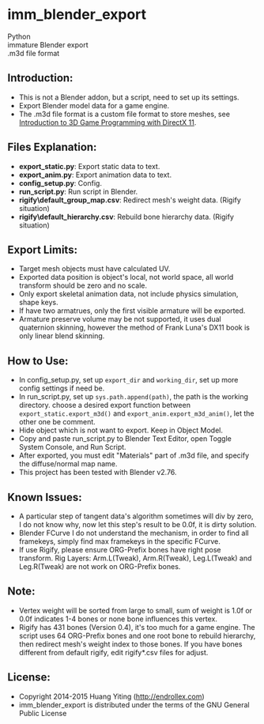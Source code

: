 imm_blender_export
==================
Python  
immature Blender export  
.m3d file format

Introduction:
-------------
* This is not a Blender addon, but a script, need to set up its settings. 
* Export Blender model data for a game engine.
* The .m3d file format is a custom file format to store meshes,
  see [Introduction to 3D Game Programming with DirectX 11](http://www.amazon.com/Introduction-3D-Game-Programming-DirectX/dp/1936420228/).

Files Explanation:
------------------
* **export_static.py**: Export static data to text.
* **export_anim.py**: Export animation data to text.
* **config_setup.py**: Config.
* **run_script.py**: Run script in Blender.
* **rigify\default_group_map.csv**: Redirect mesh's weight data. (Rigify situation)
* **rigify\default_hierarchy.csv**: Rebuild bone hierarchy data. (Rigify situation)

Export Limits:
--------------
* Target mesh objects must have calculated UV.
* Exported data position is object's local, not world space, all world transform should be zero and no scale.
* Only export skeletal animation data, not include physics simulation, shape keys.
* If have two armatrues, only the first visible armature will be exported.
* Armature preserve volume may be not supported, it uses dual quaternion skinning,
  however the method of Frank Luna's DX11 book is only linear blend skinning.

How to Use:
-----------
* In config_setup.py, set up `export_dir` and `working_dir`, set up more config settings if need be.
* In run_script.py, set up `sys.path.append(path)`, the path is the working directory.
  choose a desired export function between `export_static.export_m3d()` and `export_anim.export_m3d_anim()`,
  let the other one be comment.
* Hide object which is not want to export. Keep in Object Model.
* Copy and paste run_script.py to Blender Text Editor, open Toggle System Console, and Run Script.
* After exported, you must edit "Materials" part of .m3d file, and specify the diffuse/normal map name.
* This project has been tested with Blender v2.76.

Known Issues:
-------------
* A particular step of tangent data's algorithm sometimes will div by zero, I do not know why,
  now let this step's result to be 0.0f, it is dirty solution.
* Blender FCurve I do not understand the mechanism, in order to find all framekeys,
  simply find max framekeys in the specific FCurve.
* If use Rigify, please ensure ORG-Prefix bones have right pose transform.
  Rig Layers: Arm.L(Tweak), Arm.R(Tweak), Leg.L(Tweak) and Leg.R(Tweak) are not work on ORG-Prefix bones.

Note:
-----
* Vertex weight will be sorted from large to small,
  sum of weight is 1.0f or 0.0f indicates 1-4 bones or none bone influences this vertex.
* Rigify has 431 bones (Version 0.4), it's too much for a game engine.
  The script uses 64 ORG-Prefix bones and one root bone to rebuild hierarchy,
  then redirect mesh's weight index to those bones.
  If you have bones different from default rigify, edit rigify\*.csv files for adjust.

License:
--------
* Copyright 2014-2015 Huang Yiting (http://endrollex.com)
* imm_blender_export is distributed under the terms of the GNU General Public License